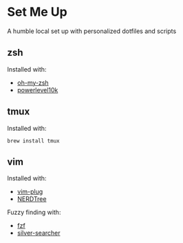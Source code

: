 # Set Me Up
A humble local set up with personalized dotfiles and scripts

## zsh
Installed with:
- [oh-my-zsh](https://ohmyz.sh/)
- [powerlevel10k](https://github.com/romkatv/powerlevel10k)

## tmux
Installed with:
```
brew install tmux
```

## vim
Installed with:
- [vim-plug](https://github.com/junegunn/vim-plug)
- [NERDTree](https://github.com/scrooloose/nerdtree)

Fuzzy finding with:
- [fzf](https://github.com/junegunn/fzf#using-homebrew)
- [silver-searcher](https://github.com/ggreer/the_silver_searcher#macos)
